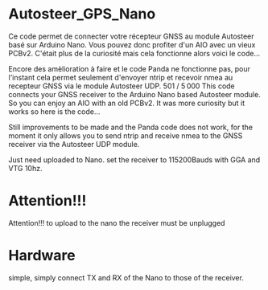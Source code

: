 ﻿# Autosteer_GPS_Nano

Ce code permet de connecter votre récepteur GNSS au module Autosteer basé sur Arduino Nano. Vous pouvez donc profiter d'un AIO avec un vieux PCBv2. C'était plus de la curiosité mais cela fonctionne alors voici le code...

Encore des amèlioration à faire et le code Panda ne fonctionne pas, pour l'instant cela permet seulement d'envoyer ntrip et recevoir nmea au recepteur GNSS via le module Autosteer UDP.
501 / 5 000
This code connects your GNSS receiver to the Arduino Nano based Autosteer module. So you can enjoy an AIO with an old PCBv2. It was more curiosity but it works so here is the code...

Still improvements to be made and the Panda code does not work, for the moment it only allows you to send ntrip and receive nmea to the GNSS receiver via the Autosteer UDP module.

Just need uploaded to Nano. set the receiver to 115200Bauds with GGA and VTG 10hz.

# Attention!!!

Attention!!! to upload to the nano the receiver must be unplugged

# Hardware

simple, simply connect TX and RX of the Nano to those of the receiver.



